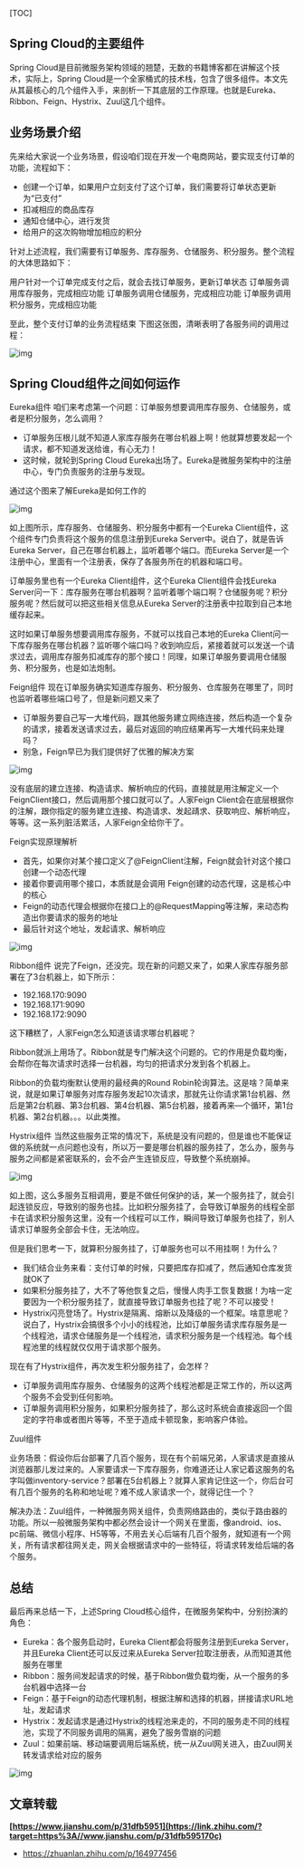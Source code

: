 [TOC]

## **Spring Cloud的主要组件**

Spring Cloud是目前微服务架构领域的翘楚，无数的书籍博客都在讲解这个技术，实际上，Spring Cloud是一个全家桶式的技术栈，包含了很多组件。本文先从其最核心的几个组件入手，来剖析一下其底层的工作原理。也就是Eureka、Ribbon、Feign、Hystrix、Zuul这几个组件。

## **业务场景介绍**

先来给大家说一个业务场景，假设咱们现在开发一个电商网站，要实现支付订单的功能，流程如下：

- 创建一个订单，如果用户立刻支付了这个订单，我们需要将订单状态更新为“已支付”
- 扣减相应的商品库存
- 通知仓储中心，进行发货
- 给用户的这次购物增加相应的积分

针对上述流程，我们需要有订单服务、库存服务、仓储服务、积分服务。整个流程的大体思路如下：

用户针对一个订单完成支付之后，就会去找订单服务，更新订单状态
订单服务调用库存服务，完成相应功能
订单服务调用仓储服务，完成相应功能
订单服务调用积分服务，完成相应功能

至此，整个支付订单的业务流程结束
下图这张图，清晰表明了各服务间的调用过程：

![img](https://pic2.zhimg.com/80/v2-40604bf030586fd3c292f12e94ec2df9_1440w.webp)



## **Spring Cloud组件之间如何运作**

Eureka组件
咱们来考虑第一个问题：订单服务想要调用库存服务、仓储服务，或者是积分服务，怎么调用？

- 订单服务压根儿就不知道人家库存服务在哪台机器上啊！他就算想要发起一个请求，都不知道发送给谁，有心无力！
- 这时候，就轮到Spring Cloud Eureka出场了。Eureka是微服务架构中的注册中心，专门负责服务的注册与发现。

通过这个图来了解Eureka是如何工作的

![img](https://pic2.zhimg.com/80/v2-85966d4760f955a244779593b01aa4dd_1440w.webp)


如上图所示，库存服务、仓储服务、积分服务中都有一个Eureka Client组件，这个组件专门负责将这个服务的信息注册到Eureka Server中。说白了，就是告诉Eureka Server，自己在哪台机器上，监听着哪个端口。而Eureka Server是一个注册中心，里面有一个注册表，保存了各服务所在的机器和端口号。

订单服务里也有一个Eureka Client组件，这个Eureka Client组件会找Eureka Server问一下：库存服务在哪台机器啊？监听着哪个端口啊？仓储服务呢？积分服务呢？然后就可以把这些相关信息从Eureka Server的注册表中拉取到自己本地缓存起来。

这时如果订单服务想要调用库存服务，不就可以找自己本地的Eureka Client问一下库存服务在哪台机器？监听哪个端口吗？收到响应后，紧接着就可以发送一个请求过去，调用库存服务扣减库存的那个接口！同理，如果订单服务要调用仓储服务、积分服务，也是如法炮制。

Feign组件
现在订单服务确实知道库存服务、积分服务、仓库服务在哪里了，同时也监听着哪些端口号了，但是新问题又来了

- 订单服务要自己写一大堆代码，跟其他服务建立网络连接，然后构造一个复杂的请求，接着发送请求过去，最后对返回的响应结果再写一大堆代码来处理吗？
- 别急，Feign早已为我们提供好了优雅的解决方案

![img](https://pic1.zhimg.com/80/v2-5b633296fb2dfe4f533af728038ff174_1440w.webp)


没有底层的建立连接、构造请求、解析响应的代码，直接就是用注解定义一个 FeignClient接口，然后调用那个接口就可以了。人家Feign Client会在底层根据你的注解，跟你指定的服务建立连接、构造请求、发起靕求、获取响应、解析响应，等等。这一系列脏活累活，人家Feign全给你干了。

Feign实现原理解析

- 首先，如果你对某个接口定义了@FeignClient注解，Feign就会针对这个接口创建一个动态代理
- 接着你要调用哪个接口，本质就是会调用 Feign创建的动态代理，这是核心中的核心
- Feign的动态代理会根据你在接口上的@RequestMapping等注解，来动态构造出你要请求的服务的地址
- 最后针对这个地址，发起请求、解析响应

![img](https://pic3.zhimg.com/80/v2-f5a32e037352868aeb31897e66ffcc02_1440w.webp)



Ribbon组件
说完了Feign，还没完。现在新的问题又来了，如果人家库存服务部署在了3台机器上，如下所示：

- 192.168.170:9090
- 192.168.171:9090
- 192.168.172:9090

这下糟糕了，人家Feign怎么知道该请求哪台机器呢？

Ribbon就派上用场了。Ribbon就是专门解决这个问题的。它的作用是负载均衡，会帮你在每次请求时选择一台机器，均匀的把请求分发到各个机器上。

Ribbon的负载均衡默认使用的最经典的Round Robin轮询算法。这是啥？简单来说，就是如果订单服务对库存服务发起10次请求，那就先让你请求第1台机器、然后是第2台机器、第3台机器、第4台机器、第5台机器，接着再来—个循环，第1台机器、第2台机器。。。以此类推。

Hystrix组件
当然这些服务正常的情况下，系统是没有问题的，但是谁也不能保证做的系统就一点问题也没有，所以万一要是哪台机器的服务挂了，怎么办，服务与服务之间都是紧密联系的，会不会产生连锁反应，导致整个系统崩掉。

![img](https://pic3.zhimg.com/80/v2-cb216af34b0766f56dd7e74bc8546a22_1440w.webp)


如上图，这么多服务互相调用，要是不做任何保护的话，某一个服务挂了，就会引起连锁反应，导致别的服务也挂。比如积分服务挂了，会导致订单服务的线程全部卡在请求积分服务这里，没有一个线程可以工作，瞬间导致订单服务也挂了，别人请求订单服务全部会卡住，无法响应。

但是我们思考一下，就算积分服务挂了，订单服务也可以不用挂啊！为什么？

- 我们结合业务来看：支付订单的时候，只要把库存扣减了，然后通知仓库发货就OK了
- 如果积分服务挂了，大不了等他恢复之后，慢慢人肉手工恢复数据！为啥一定要因为一个积分服务挂了，就直接导致订单服务也挂了呢？不可以接受！
- Hystrix闪亮登场了。Hystrix是隔离、熔断以及降级的一个框架。啥意思呢？说白了，Hystrix会搞很多个小小的线程池，比如订单服务请求库存服务是一个线程池，请求仓储服务是一个线程池，请求积分服务是一个线程池。每个线程池里的线程就仅仅用于请求那个服务。

现在有了Hystrix组件，再次发生积分服务挂了，会怎样？

- 订单服务调用库存服务、仓储服务的这两个线程池都是正常工作的，所以这两个服务不会受到任何影响。
- 订单服务调用积分服务，如果积分服务挂了，那么这时系统会直接返回一个固定的字符串或者图片等等，不至于造成卡顿现象，影响客户体验。

Zuul组件

业务场景：假设你后台部署了几百个服务，现在有个前端兄弟，人家请求是直接从浏览器那儿发过来的。人家要请求一下库存服务，你难道还让人家记着这服务的名字叫做inventory-service？部署在5台机器上？就算人家肯记住这一个，你后台可有几百个服务的名称和地址呢？难不成人家请求一个，就得记住一个？

解决办法：Zuul组件，一种微服务网关组件，负责网络路由的，类似于路由器的功能。所以一般微服务架构中都必然会设计一个网关在里面，像android、ios、pc前端、微信小程序、H5等等，不用去关心后端有几百个服务，就知道有一个网关，所有请求都往网关走，网关会根据请求中的一些特征，将请求转发给后端的各个服务。

## **总结**

最后再来总结一下，上述Spring Cloud核心组件，在微服务架构中，分别扮演的角色：

- Eureka：各个服务启动时，Eureka Client都会将服务注册到Eureka Server，并且Eureka Client还可以反过来从Eureka Server拉取注册表，从而知道其他服务在哪里
- Ribbon：服务间发起请求的时候，基于Ribbon做负载均衡，从一个服务的多台机器中选择一台
- Feign：基于Feign的动态代理机制，根据注解和选择的机器，拼接请求URL地址，发起请求
- Hystrix：发起请求是通过Hystrix的线程池来走的，不同的服务走不同的线程池，实现了不同服务调用的隔离，避免了服务雪崩的问题
- Zuul：如果前端、移动端要调用后端系统，统一从Zuul网关进入，由Zuul网关转发请求给对应的服务

![img](https://pic1.zhimg.com/80/v2-77f2a6969a2e130d74797917e375b544_1440w.webp)

## **文章转载**

**[https://www.jianshu.com/p/31dfb5951](https://link.zhihu.com/?target=https%3A//www.jianshu.com/p/31dfb595170c)**





- https://zhuanlan.zhihu.com/p/164977456